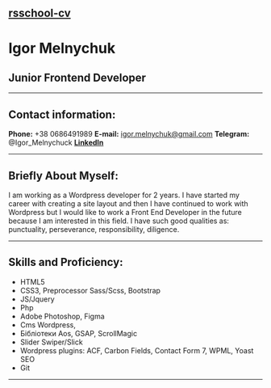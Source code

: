 ## [rsschool-cv](http://example.com/)

# Igor Melnychuk
## Junior Frontend Developer

---

## Contact information:

**Phone:** +38 0686491989
**E-mail:** igor.melnychuk@gmail.com
**Telegram:** @Igor_Melnychuck
**[LinkedIn](https://www.linkedin.com/in/igor-melnychuck-54144b200/)**

---

## Briefly About Myself:
I am working as a Wordpress developer for 2 years. I have started my career with creating a site layout and then I have continued to work with Wordpress but I would like to work a Front End Developer in the future because I am interested in this field. I have such good qualities as: punctuality, perseverance, responsibility, diligence.

---

## Skills and Proficiency:

- HTML5
- CSS3, Preprocessor Sass/Scss, Bootstrap
- JS/Jquery
- Php
- Adobe Photoshop, Figma
- Cms Wordpress,
- Бібліотеки Aos, GSAP, ScrollMagic
- Slider Swiper/Slick
- Wordpress plugins: ACF, Carbon Fields, Contact Form 7, WPML, Yoast SEO
- Git

---
